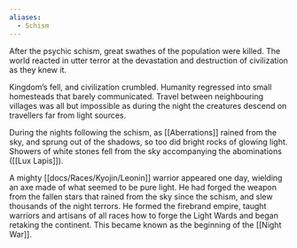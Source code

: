 ```yaml
---
aliases:
  - Schism
---
```

After the psychic schism, great swathes of the population were killed. The world reacted in utter terror at the devastation and destruction of civilization as they knew it. 

Kingdom’s fell, and civilization crumbled. Humanity regressed into small homesteads that barely communicated. Travel between neighbouring villages was all but impossible as during the night the creatures descend on travellers far from light sources.

During the nights following the schism, as [[Aberrations]] rained from the sky, and sprung out of the shadows, so too did bright rocks of glowing light. Showers of white stones fell from the sky accompanying the abominations ([[Lux Lapis]]).

A mighty [[docs/Races/Kyojin/Leonin]] warrior appeared one day, wielding an axe made of what seemed to be pure light. He had forged the weapon from the fallen stars that rained from the sky since the schism, and slew thousands of the night terrors. He formed the firebrand empire, taught warriors and artisans of all races how to forge the Light Wards and began retaking the continent. This became known as the beginning of the [[Night War]].